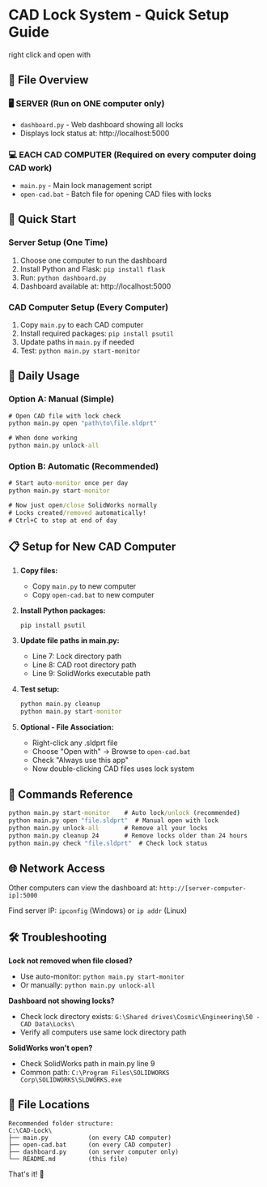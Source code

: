 # CAD Lock System - Quick Setup Guide
right click and open with

## 📁 File Overview

### 🖥️ **SERVER (Run on ONE computer only)**
- `dashboard.py` - Web dashboard showing all locks
- Displays lock status at: http://localhost:5000

### 💻 **EACH CAD COMPUTER (Required on every computer doing CAD work)**
- `main.py` - Main lock management script
- `open-cad.bat` - Batch file for opening CAD files with locks

## 🚀 Quick Start

### Server Setup (One Time)
1. Choose one computer to run the dashboard
2. Install Python and Flask: `pip install flask`
3. Run: `python dashboard.py`
4. Dashboard available at: http://localhost:5000

### CAD Computer Setup (Every Computer)
1. Copy `main.py` to each CAD computer
2. Install required packages: `pip install psutil`
3. Update paths in `main.py` if needed
4. Test: `python main.py start-monitor`

## 🎯 Daily Usage

### Option A: Manual (Simple)
```cmd
# Open CAD file with lock check
python main.py open "path\to\file.sldprt"

# When done working
python main.py unlock-all
```

### Option B: Automatic (Recommended)
```cmd
# Start auto-monitor once per day
python main.py start-monitor

# Now just open/close SolidWorks normally
# Locks created/removed automatically!
# Ctrl+C to stop at end of day
```

## 📋 Setup for New CAD Computer

1. **Copy files:**
   - Copy `main.py` to new computer
   - Copy `open-cad.bat` to new computer

2. **Install Python packages:**
   ```cmd
   pip install psutil
   ```

3. **Update file paths in main.py:**
   - Line 7: Lock directory path
   - Line 8: CAD root directory path  
   - Line 9: SolidWorks executable path

4. **Test setup:**
   ```cmd
   python main.py cleanup
   python main.py start-monitor
   ```

5. **Optional - File Association:**
   - Right-click any .sldprt file
   - Choose "Open with" → Browse to `open-cad.bat`
   - Check "Always use this app"
   - Now double-clicking CAD files uses lock system

## 🔧 Commands Reference

```cmd
python main.py start-monitor    # Auto lock/unlock (recommended)
python main.py open "file.sldprt"  # Manual open with lock
python main.py unlock-all       # Remove all your locks
python main.py cleanup 24       # Remove locks older than 24 hours
python main.py check "file.sldprt"  # Check lock status
```

## 🌐 Network Access

Other computers can view the dashboard at:
`http://[server-computer-ip]:5000`

Find server IP: `ipconfig` (Windows) or `ip addr` (Linux)

## 🛠️ Troubleshooting

**Lock not removed when file closed?**
- Use auto-monitor: `python main.py start-monitor`
- Or manually: `python main.py unlock-all`

**Dashboard not showing locks?**
- Check lock directory exists: `G:\Shared drives\Cosmic\Engineering\50 - CAD Data\Locks\`
- Verify all computers use same lock directory path

**SolidWorks won't open?**
- Check SolidWorks path in main.py line 9
- Common path: `C:\Program Files\SOLIDWORKS Corp\SOLIDWORKS\SLDWORKS.exe`

## 📝 File Locations

```
Recommended folder structure:
C:\CAD-Lock\
├── main.py           (on every CAD computer)
├── open-cad.bat      (on every CAD computer)
├── dashboard.py      (on server computer only)
└── README.md         (this file)
```

That's it! 🎉